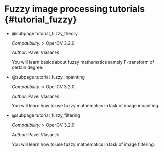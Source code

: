 Fuzzy image processing tutorials {#tutorial_fuzzy}
=============================================================

-   @subpage tutorial_fuzzy_theory

    _Compatibility:_ \> OpenCV 3.2.0

    _Author:_ Pavel Vlasanek

    You will learn basics about fuzzy mathematics namely F-transform of certain degree.

-   @subpage tutorial_fuzzy_inpainting

    _Compatibility:_ \> OpenCV 3.2.0

    _Author:_ Pavel Vlasanek

    You will learn how to use fuzzy mathematics in task of image inpainting.

-	@subpage tutorial_fuzzy_filtering

	_Compatibility:_ \> OpenCV 3.2.0

	_Author:_ Pavel Vlasanek

    You will learn how to use fuzzy mathematics in task of image filtering.